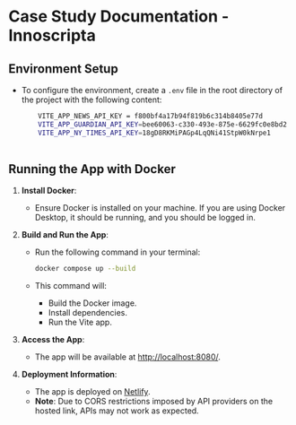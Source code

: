 # Case Study Documentation - Innoscripta

## Environment Setup

- To configure the environment, create a `.env` file in the root directory of the project with the following content:

  ```sh
      VITE_APP_NEWS_API_KEY = f800bf4a17b94f819b6c314b8405e77d
      VITE_APP_GUARDIAN_API_KEY=bee60063-c330-493e-875e-6629fc0e8bd2
      VITE_APP_NY_TIMES_API_KEY=18gD8RKMiPAGp4LqQNi41StpW0kNrpe1
      

## Running the App with Docker

1. **Install Docker**:
   - Ensure Docker is installed on your machine. If you are using Docker Desktop, it should be running, and you should be logged in.

2. **Build and Run the App**:
   - Run the following command in your terminal:

     ```sh
     docker compose up --build
     ```

   - This command will:
     - Build the Docker image.
     - Install dependencies.
     - Run the Vite app.

3. **Access the App**:
   - The app will be available at [http://localhost:8080/](http://localhost:8080/).

4. **Deployment Information**:
   - The app is deployed on [Netlify](https://peppy-selkie-8360f6.netlify.app/).
   - **Note**: Due to CORS restrictions imposed by API providers on the hosted link, APIs may not work as expected.
